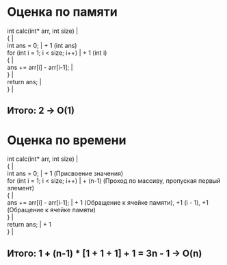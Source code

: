 # Оценка по памяти  
  
int calc(int* arr, int size)        |  
{                                   |  
  int ans = 0;                      | + 1 (int ans)  
  for (int i = 1; i < size; i++)    | + 1 (int i)  
  {                                 |  
    ans += arr[i] - arr[i-1];       |  
  }                                 |  
  return ans;                       |  
}                                   |  
  
 ## Итого: 2  ->  O(1)  
  
# Оценка по времени  
  
int calc(int* arr, int size)        |  
{                                   |  
  int ans = 0;                      | + 1 (Присвоение значения)  
  for (int i = 1; i < size; i++)    | + (n-1) (Проход по массиву, пропуская первый элемент)  
  {                                 |  
    ans += arr[i] - arr[i-1];       | + 1 (Обращение к ячейке памяти),  +1 (i - 1),  +1 (Обращение к ячейке памяти)  
  }                                 |  
  return ans;                       | + 1  
}                                   |  
  
## Итого: 1 + (n-1) * [1 + 1 + 1] + 1 = 3n - 1 -> O(n)  

